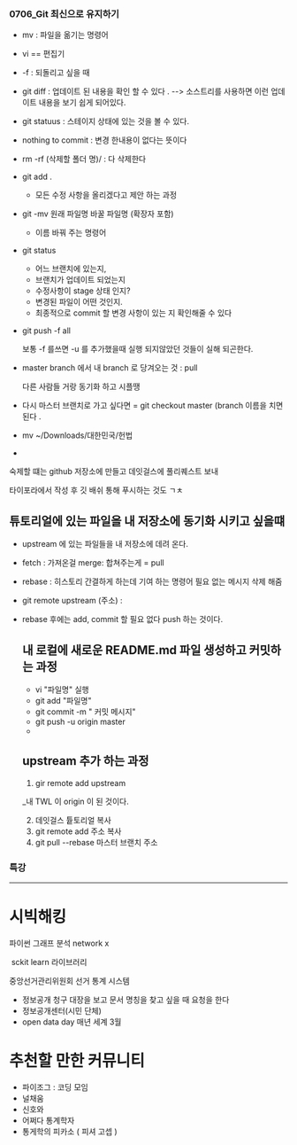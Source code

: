 ### 0706_Git 최신으로 유지하기 



* mv : 파일을 옮기는 명령어 

* vi  == 편집기

* -f : 되돌리고 싶을 때

* git diff :  업데이트 된 내용을 확인 할 수 있다 .  --> 소스트리를 사용하면 이런 업데이트 내용을 보기 쉽게 되어있다. 

* git statuus : 스테이지 상태에 있는 것을 볼 수 있다. 

* nothing to commit : 변경 한내용이 없다는 뜻이다 

* rm  -rf (삭제할 폴더 명)/ : 다 삭제한다

* git add . 

  * 모든 수정 사항을 올리겠다고 제안 하는 과정 

* git -mv 원래 파일명  바꿀 파일명 (확장자 포함)

  * 이름 바꿔 주는 명령어 

* git status 

  * 어느 브랜치에 있는지, 
  * 브랜치가 업데이트 되었는지
  * 수정사항이 stage 상태 인지?
  * 변경된 파일이 어떤 것인지.
  * 최종적으로 commit 할 변경 사항이 있는 지 확인해줄 수 있다

* git push -f all 

   보통 -f 를쓰면 -u 를 추가했을때 실행 되지않았던 것들이 실해 되곤한다. 

* master branch 에서 내 branch 로 당겨오는 것 : pull 

  다른 사람들 거랑 동기화 하고 시플땡 

* 다시  마스터 브랜치로 가고 싶다면 = git checkout master (branch  이름을 치면 된다 .

* mv  ~/Downloads/대한민국/헌법 

* 

숙제할 떄는 github 저장소에 만들고 데잇걸스에 풀리퀘스트 보내 



타이포라에서 작성 후 깃 배쉬 통해 푸시하는 것도 ㄱㅊ 



## 튜토리얼에 있는 파일을 내 저장소에 동기화 시키고 싶을떄 

* upstream 에 있는 파일들을 내 저장소에 데려 온다. 

* fetch : 가져온걸 merge: 합쳐주는게  = pull 

* rebase : 히스토리 간결하게 하는데 기여 하는 명령어  필요 없는 메시지  삭제 해줌 

* git remote upstream (주소) : 

* rebase 후에는 add, commit 할 필요 없다 push 하는 것이다. 

  ## 내 로컬에 새로운 README.md 파일 생성하고 커밋하는 과정 

  * vi "파일명" 실행
  * git add "파일명"
  * git commit -m " 커밋 메시지"
  * git push -u origin master
  * 

  ## upstream 추가 하는 과정

  1.  gir remote add upstream

     _내 TWL 이 origin 이 된 것이다.

  2. 데잇걸스 튵토리얼 복사
  3. git remote add 주소 복사
  4. git pull --rebase 마스터 브랜치 주소 





### 특강

------------------------------------------------

# 시빅해킹 

파이썬 그래프 분석 network x 

​	sckit learn 라이브러리 

중앙선거관리위원회 선거 통계 시스템 



* 정보공개 청구 대장을 보고 문서 명칭을  찾고 싶을 때 요청을 한다 
* 정보공개센터(시민 단체)
* open data day  매년 세계 3월 



# 추천할 만한 커뮤니티 

* 파이조그  : 코딩 모임 
* 널채움
* 신호와 
* 어쩌다 통계학자 
* 통게학의 피카소 ( 피셔 고셉 )